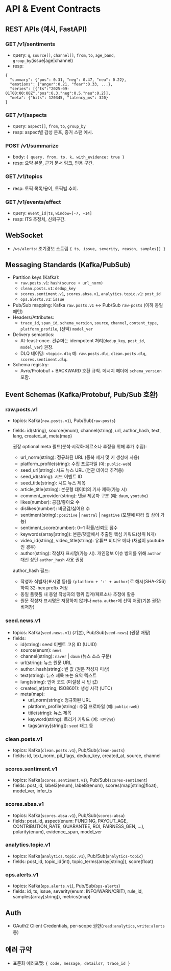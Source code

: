 # API & Event Contracts

## REST APIs (예시, FastAPI)

### GET /v1/sentiments
- query: `q`, `source[]`, `channel[]`, `from`, `to`, `age_band`, `group_by`(issue|age|channel)
- resp:
```
{
  "summary": {"pos": 0.31, "neg": 0.47, "neu": 0.22},
  "emotions": {"anger":0.21, "fear":0.33, ...},
  "series": [{"ts":"2025-09-01T00:00:00Z","pos":0.3,"neg":0.5,"neu":0.2}],
  "meta": {"hits": 120345, "latency_ms": 320}
}
```

### GET /v1/aspects
- query: `aspect[]`, `from`, `to`, `group_by`
- resp: aspect별 감성 분포, 증거 스팬 예시.

### POST /v1/summarize
- body: `{ query, from, to, k, with_evidence: true }`
- resp: 요약 본문, 근거 문서 링크, 인용 구간.

### GET /v1/topics
- resp: 토픽 목록/용어, 토픽별 추이.

### GET /v1/events/effect
- query: `event_id|ts`, `window=[-7, +14]`
- resp: ITS 추정치, 신뢰구간.

## WebSocket
- `/ws/alerts`: 조기경보 스트림 `{ ts, issue, severity, reason, samples[] }`

## Messaging Standards (Kafka/PubSub)
- Partition keys (Kafka):
  - `raw.posts.v1`: `hash(source + url_norm)`
  - `clean.posts.v1`: `dedup_key`
  - `scores.sentiment.v1`, `scores.absa.v1`, `analytics.topic.v1`: `post_id`
  - `ops.alerts.v1`: `issue`
- Pub/Sub mapping: Kafka `raw.posts.v1` ↔ Pub/Sub `raw-posts` (이하 동일 패턴)
- Headers/Attributes:
  - `trace_id`, `span_id`, `schema_version`, `source`, `channel`, `content_type`, `platform_profile`, (선택) `model_ver`
- Delivery semantics:
  - At-least-once. 컨슈머는 idempotent 처리(`dedup_key`, `post_id`, `model_ver`) 권장.
  - DLQ 네이밍: `<topic>.dlq` 예: `raw.posts.dlq`, `clean.posts.dlq`, `scores.sentiment.dlq`.
- Schema registry:
  - Avro/Protobuf + BACKWARD 호환 규칙. 메시지 헤더에 `schema_version` 포함.

## Event Schemas (Kafka/Protobuf, Pub/Sub 호환)

### raw.posts.v1
- topics: Kafka(`raw.posts.v1`), Pub/Sub(`raw-posts`)
- fields: id(string), source(enum), channel(string), url, author_hash, text, lang, created_at, meta(map)
  
  권장 optional meta 필드(분석·시각화·페르소나 추정을 위해 추가 수집):
  - url_norm(string): 정규화된 URL (중복 제거 및 키 생성에 사용)
  - platform_profile(string): 수집 프로파일 (예: `public-web`)
  - seed_url(string): 시드 뉴스 URL (연관 데이터 추적용)
  - seed_id(string): 시드 이벤트 ID
  - seed_title(string): 시드 뉴스 제목
  - article_title(string): 본문형 데이터의 기사 제목(가능 시)
  - comment_provider(string): 댓글 제공자 구분 (예: `daum`, `youtube`)
  - likes(number): 공감/좋아요 수
  - dislikes(number): 비공감/싫어요 수
  - sentiment(string): `positive` | `neutral` | `negative` (모델에 따라 값 상이 가능)
  - sentiment_score(number): 0~1 확률/신뢰도 점수
  - keywords(array[string]): 본문/댓글에서 추출된 핵심 키워드(상위 N개)
  - video_id(string), video_title(string): 유튜브 비디오 메타 (채널이 youtube인 경우)
  - author(string): 작성자 표시명(가능 시). 개인정보 이슈 방지를 위해 `author` 대신 상단 `author_hash` 사용 권장
  
  author_hash 필드:
  - 작성자 식별자(표시명 등)를 `(platform + ':' + author)`로 해시(SHA-256)하여 32-hex prefix 저장
  - 동일 플랫폼 내 동일 작성자의 행위 집계/페르소나 추정에 활용
  - 원문 작성자 표시명은 저장하지 않거나 `meta.author`에 선택 저장(기본 권장: 비저장)

### seed.news.v1
- topics: Kafka(`seed.news.v1`) (기본), Pub/Sub(`seed-news`) (권장 매핑)
- fields:
  - id(string): seed 이벤트 고유 ID (UUID)
  - source(enum): `news`
  - channel(string): `naver` | `daum` (뉴스 소스 구분)
  - url(string): 뉴스 원문 URL
  - author_hash(string): 빈 값 (원문 작성자 미상)
  - text(string): 뉴스 제목 또는 요약 텍스트
  - lang(string): 언어 코드 (미설정 시 빈 값)
  - created_at(string, ISO8601): 생성 시각 (UTC)
  - meta(map):
    - url_norm(string): 정규화된 URL
    - platform_profile(string): 수집 프로파일 (예: `public-web`)
    - title(string): 뉴스 제목
    - keyword(string): 트리거 키워드 (예: `국민연금`)
    - tags(array[string]): `seed` 태그 등

### clean.posts.v1
- topics: Kafka(`clean.posts.v1`), Pub/Sub(`clean-posts`)
- fields: id, text_norm, pii_flags, dedup_key, created_at, source, channel

### scores.sentiment.v1
- topics: Kafka(`scores.sentiment.v1`), Pub/Sub(`scores-sentiment`)
- fields: post_id, label3(enum), label8(enum), scores(map[string]float), model_ver, infer_ts

### scores.absa.v1
- topics: Kafka(`scores.absa.v1`), Pub/Sub(`scores-absa`)
- fields: post_id, aspect(enum: FUNDING, PAYOUT_AGE, CONTRIBUTION_RATE, GUARANTEE, ROI, FAIRNESS_GEN, ...), polarity(enum), evidence_span, model_ver

### analytics.topic.v1
- topics: Kafka(`analytics.topic.v1`), Pub/Sub(`analytics-topic`)
- fields: post_id, topic_id(int), topic_terms(array[string]), score(float)

### ops.alerts.v1
- topics: Kafka(`ops.alerts.v1`), Pub/Sub(`ops-alerts`)
- fields: id, ts, issue, severity(enum: INFO/WARN/CRIT), rule_id, samples(array[string]), metrics(map)

## Auth
- OAuth2 Client Credentials, per-scope 권한(`read:analytics`, `write:alerts` 등)

## 에러 규약
- 표준화 에러포맷: `{ code, message, details?, trace_id }`

